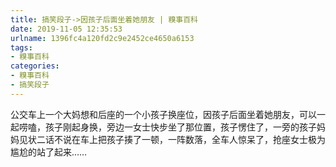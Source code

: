 ```yaml
---
title: 搞笑段子->因孩子后面坐着她朋友 | 糗事百科
date: 2019-11-05 12:35:53
urlname: 1396fc4a120fd2c9e2452ce4650a6153
tags: 
- 糗事百科
categories:
- 糗事百科
- 搞笑段子
---
```

公交车上一个大妈想和后座的一个小孩子换座位，因孩子后面坐着她朋友，可以一起唠嗑，孩子刚起身换，旁边一女士快步坐了那位置，孩子愣住了，一旁的孩子妈妈见状二话不说在车上把孩子揍了一顿，一阵数落，全车人惊呆了，抢座女士极为尴尬的站了起来……


